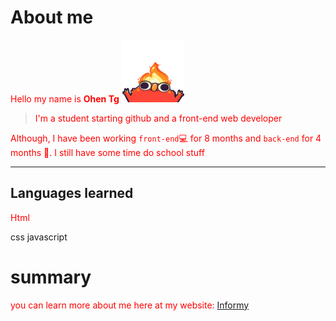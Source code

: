 # About me
Hello my name is **Ohen Tg**
<img height="100" width="100" src="images/elmoFire.gif" alt="new" />
<br>
> I'm a student starting github and a front-end web developer

<style>
    p {
        color: red;
    }
</style>

Although,  I have been working `front-end`💻 for 8 months and `back-end` for 4 months 📅.
I still have some time do school stuff
<br>

---

## Languages learned
<p>Html</p> css javascript


# summary 
you can learn more about me here at my website:
[Informy](https://rubyjoby.github.io/About_Me_Page/)